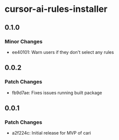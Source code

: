# cursor-ai-rules-installer

## 0.1.0

### Minor Changes

- ee40101: Warn users if they don't select any rules

## 0.0.2

### Patch Changes

- fb9d7ae: Fixes issues running built package

## 0.0.1

### Patch Changes

- a2f224c: Initial release for MVP of cari
